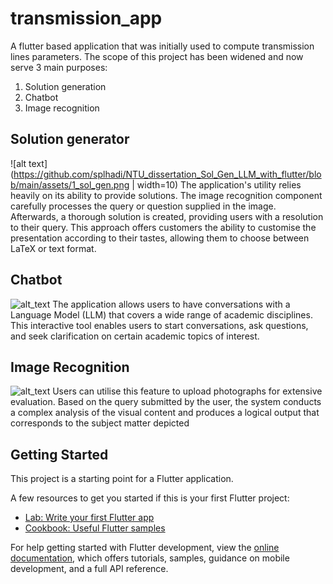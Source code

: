 # transmission_app

A flutter based application that was initially used to compute transmission lines parameters. The scope of this project has been widened and now serve 3 main purposes:
1. Solution generation
2. Chatbot
3. Image recognition

## Solution generator
![alt text](https://github.com/splhadi/NTU_dissertation_Sol_Gen_LLM_with_flutter/blob/main/assets/1_sol_gen.png | width=10)
The application's utility relies heavily on its ability to provide
solutions. The image recognition component carefully processes the query or question supplied in the image. Afterwards, a thorough solution is created, providing users with a resolution to their query. This approach offers customers the ability to customise the presentation according to their tastes, allowing them to choose between LaTeX or text format.
 
## Chatbot
![alt_text](https://github.com/splhadi/NTU_dissertation_Sol_Gen_LLM_with_flutter/blob/main/assets/2_chatbot.png)
The application allows users to have conversations with a Language Model
(LLM) that covers a wide range of academic disciplines. This interactive tool enables users to start conversations, ask questions, and seek clarification on certain academic topics of interest.
## Image Recognition
![alt_text](https://github.com/splhadi/NTU_dissertation_Sol_Gen_LLM_with_flutter/blob/main/assets/3_img_recogn.png)
Users can utilise this feature to upload photographs for extensive evaluation. Based on the query submitted by the user, the system conducts a complex analysis of the visual content and produces a logical output that corresponds to the subject matter depicted

## Getting Started

This project is a starting point for a Flutter application.

A few resources to get you started if this is your first Flutter project:

- [Lab: Write your first Flutter app](https://docs.flutter.dev/get-started/codelab)
- [Cookbook: Useful Flutter samples](https://docs.flutter.dev/cookbook)

For help getting started with Flutter development, view the
[online documentation](https://docs.flutter.dev/), which offers tutorials,
samples, guidance on mobile development, and a full API reference.
